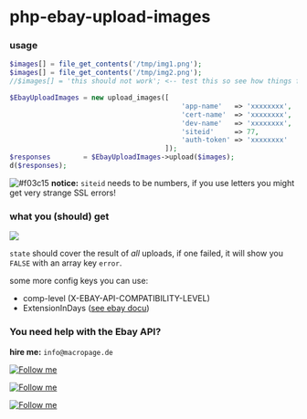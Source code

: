 # php-ebay-upload-images

### usage

```php
$images[] = file_get_contents('/tmp/img1.png');
$images[] = file_get_contents('/tmp/img2.png');
//$images[] = 'this should not work'; <-- test this so see how things fail

$EbayUploadImages = new upload_images([
										  'app-name'   => 'xxxxxxxx',
										  'cert-name'  => 'xxxxxxxx',
										  'dev-name'   => 'xxxxxxxx',
										  'siteid'     => 77,
										  'auth-token' => 'xxxxxxxx'
									  ]);
$responses        = $EbayUploadImages->upload($images);
d($responses);
```

![#f03c15](https://placehold.it/15/f03c15/000000?text=+) **notice:** `siteid` needs to be numbers, if you use letters you might get very strange SSL errors! 

### what you (should) get

![](https://i.imgur.com/6mNud71.png)

`state` should cover the result of _all_ uploads, if one failed, it will show you `FALSE` with an array key `error`. 
  
some more config keys you can use:

- comp-level (X-EBAY-API-COMPATIBILITY-LEVEL)
- ExtensionInDays ([see ebay docu](https://developer.ebay.com/devzone/xml/docs/reference/ebay/UploadSiteHostedPictures.html#Request.ExtensionInDays))

### You need help with the Ebay API?

**hire me:** `info@macropage.de`

[![Follow me](https://rawcdn.githack.com/michabbb/ebay-oauth-playground/b4eaa137aa00ff700ac18880baa0002c661857e6/docs/img/linkedin.png)](https://twitter.com/michabbb)  

[![Follow me](https://rawcdn.githack.com/michabbb/ebay-oauth-playground/b4eaa137aa00ff700ac18880baa0002c661857e6/docs/img/twitter.png)](https://www.linkedin.com/in/macropage/)

[![Follow me](https://rawcdn.githack.com/michabbb/ebay-oauth-playground/b4eaa137aa00ff700ac18880baa0002c661857e6/docs/img/xing.png)](https://xing.com/profile/Michael_Bladowski/cv)

